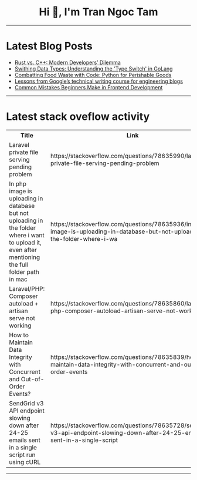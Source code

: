 <h1 align="center">Hi 👋, I'm Tran Ngoc Tam</h1>

---

# Latest Blog Posts 
<!-- BLOG-POST-LIST:START -->
- [Rust vs. C++: Modern Developers’ Dilemma](https://dev.to/zoltan_fehervari_52b16d1d/rust-vs-c-modern-developers-dilemma-1i0p)
- [Swithing Data Types: Understanding the &#39;Type Switch&#39; in GoLang](https://dev.to/ishmam_abir/swithing-data-types-understanding-the-type-switch-in-golang-4enc)
- [Combatting Food Waste with Code: Python for Perishable Goods](https://dev.to/akaksha/combatting-food-waste-with-code-python-for-perishable-goods-2e56)
- [Lessons from Google’s technical writing course for engineering blogs](https://dev.to/annelaure13/lessons-from-googles-technical-writing-course-for-engineering-blogs-4458)
- [Common Mistakes Beginners Make in Frontend Development](https://dev.to/klimd1389/common-mistakes-beginners-make-in-frontend-development-12oc)
<!-- BLOG-POST-LIST:END -->

---

# Latest stack oveflow activity
<table>
  <tr><th>Title</th><th>Link</th></tr>
  <!-- STACKOVERFLOW:START --><tr><td>Laravel private file serving pending problem</td><td>https://stackoverflow.com/questions/78635990/laravel-private-file-serving-pending-problem</td></tr><tr><td>In php image is uploading in database but not uploading in the folder where i want to upload it, even after mentioning the full folder path in mac</td><td>https://stackoverflow.com/questions/78635936/in-php-image-is-uploading-in-database-but-not-uploading-in-the-folder-where-i-wa</td></tr><tr><td>Laravel/PHP: Composer autoload + artisan serve not working</td><td>https://stackoverflow.com/questions/78635860/laravel-php-composer-autoload-artisan-serve-not-working</td></tr><tr><td>How to Maintain Data Integrity with Concurrent and Out-of-Order Events?</td><td>https://stackoverflow.com/questions/78635839/how-to-maintain-data-integrity-with-concurrent-and-out-of-order-events</td></tr><tr><td>SendGrid v3 API endpoint slowing down after 24-25 emails sent in a single script run using cURL</td><td>https://stackoverflow.com/questions/78635728/sendgrid-v3-api-endpoint-slowing-down-after-24-25-emails-sent-in-a-single-script</td></tr><!-- STACKOVERFLOW:END -->
</table>

---


